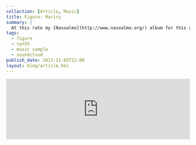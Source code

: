 ```yaml
---
collection: [Article, Music]
title: Figure: Mariry
summary: |
  At this rate my [Nasoalmo](http://www.nasoalmo.org/) album for this year is going to be made entirely of snippets from Figure.
tags: 
  - figure
  - synth
  - music sample
  - soundcloud
publish_date: 2013-11-05T12:00
layout: blog/article.hbs
---
```


<iframe width="100%" height="166" scrolling="no" frameborder="no" src="https://w.soundcloud.com/player/?url=https%3A//api.soundcloud.com/tracks/118695134"></iframe>
